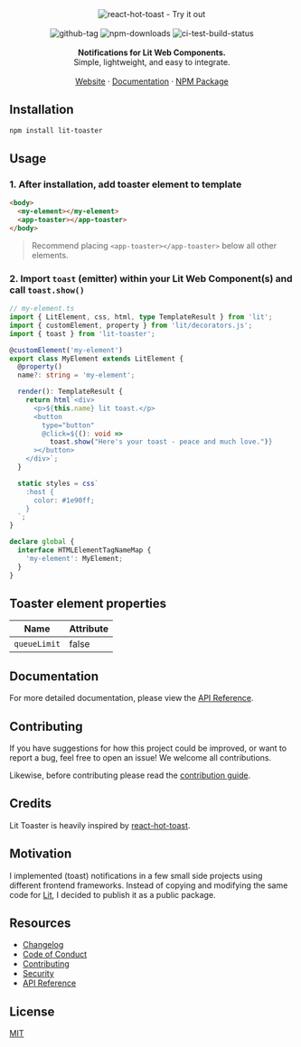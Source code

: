<div align="center">
<img alt="react-hot-toast - Try it out" src="https://res.cloudinary.com/ddlhtsgmp/image/upload/w_300,h_300,c_fill,r_10/v1755055178/lit-toaster-logo-full.png"/>
</div>

<br />

<div align="center">
    <img src="https://img.shields.io/github/v/tag/brysonbw/lit-toaster?style=flat&color=blue&label=npm" alt="github-tag" />
  <img src="https://img.shields.io/npm/dm/lit-toaster?style=flat&label=npm%20downloads" alt="npm-downloads"/>
    <img src="https://img.shields.io/github/actions/workflow/status/brysonbw/lit-toaster/test.yml?branch=main&style=flat&logo=github&label=CI" alt="ci-test-build-status" />
</a>
</div>
<br />
<div align="center"><strong>Notifications for Lit Web Components.</strong></div>
<div align="center">Simple, lightweight, and easy to integrate.</div>
<br />

<div align="center">
<a href="https://lit-toaster.com/">Website</a> 
<span> · </span>
<a href="https://github.com/brysonbw/lit-toaster/blob/main/docs/api-reference/README.md">Documentation</a> 
<span> · </span>
<a href="https://www.npmjs.com/package/lit-toaster">NPM Package</a> 
</div>

## Installation

```bash
npm install lit-toaster
```

## Usage

### 1. After installation, add toaster element to template

```html
<body>
  <my-element></my-element>
  <app-toaster></app-toaster>
</body>
```

> Recommend placing `<app-toaster></app-toaster>` below all other elements.

### 2. Import `toast` (emitter) within your Lit Web Component(s) and call `toast.show()`

```typescript
// my-element.ts
import { LitElement, css, html, type TemplateResult } from 'lit';
import { customElement, property } from 'lit/decorators.js';
import { toast } from 'lit-toaster';

@customElement('my-element')
export class MyElement extends LitElement {
  @property()
  name?: string = 'my-element';

  render(): TemplateResult {
    return html`<div>
      <p>${this.name} lit toast.</p>
      <button
        type="button"
        @click=${(): void =>
          toast.show("Here's your toast - peace and much love.")}
      ></button>
    </div>`;
  }

  static styles = css`
    :host {
      color: #1e90ff;
    }
  `;
}

declare global {
  interface HTMLElementTagNameMap {
    'my-element': MyElement;
  }
}
```

## Toaster element properties

| Name         | Attribute |
| ------------ | --------- |
| `queueLimit` | false     |

## Documentation

For more detailed documentation, please view the [API Reference](docs/api-reference/README.md).

## Contributing

If you have suggestions for how this project could be improved, or want to report a bug, feel free to open an issue! We welcome all contributions.

Likewise, before contributing please read the [contribution guide](CONTRIBUTING.md).

## Credits

Lit Toaster is heavily inspired by [react-hot-toast](https://github.com/timolins/react-hot-toast).

## Motivation

I implemented (toast) notifications in a few small side projects using different frontend frameworks. Instead of copying and modifying the same code for [Lit](https://lit.dev/), I decided to publish it as a public package.

## Resources

- [Changelog](CHANGELOG.md)
- [Code of Conduct](CODE_OF_CONDUCT.md)
- [Contributing](CONTRIBUTING.md)
- [Security](SECURITY.md)
- [API Reference](docs/api-reference/README.md)

## License

[MIT](LICENSE)
